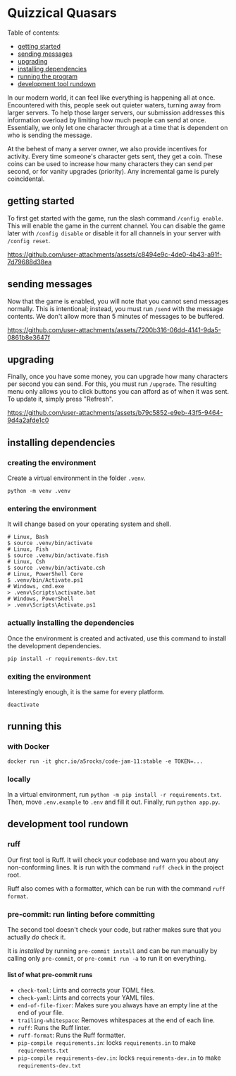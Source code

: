 # Quizzical Quasars

Table of contents:

 - [getting started](#getting-started)
 - [sending messages](#sending-messages)
 - [upgrading](#upgrading)
 - [installing dependencies](#installing-dependencies)
 - [running the program](#running-this)
 - [development tool rundown](#development-tool-rundown)

In our modern world, it can feel like everything is happening all at once. Encountered with this, people seek out quieter waters, turning away from larger servers. To help those larger servers, our submission addresses this information overload by limiting how much people can send at once. Essentially, we only let one character through at a time that is dependent on who is sending the message.

At the behest of many a server owner, we also provide incentives for activity. Every time someone's character gets sent, they get a coin. These coins can be used to increase how many characters they can send per second, or for vanity upgrades (priority). Any incremental game is purely coincidental.

## getting started

To first get started with the game, run the slash command `/config enable`. This will enable the game in the current channel. You can disable the game later with `/config disable` or disable it for all channels in your server with `/config reset`.

https://github.com/user-attachments/assets/c8494e9c-4de0-4b43-a91f-7d79688d38ea

## sending messages

Now that the game is enabled, you will note that you cannot send messages normally. This is intentional; instead, you must run `/send` with the message contents. We don't allow more than 5 minutes of messages to be buffered.

https://github.com/user-attachments/assets/7200b316-06dd-4141-9da5-0861b8e3647f

## upgrading

Finally, once you have some money, you can upgrade how many characters per second you can send. For this, you must run `/upgrade`. The resulting menu only allows you to click buttons you can afford as of when it was sent. To update it, simply press "Refresh".

https://github.com/user-attachments/assets/b79c5852-e9eb-43f5-9464-9d4a2afde1c0

## installing dependencies

### creating the environment

Create a virtual environment in the folder `.venv`.

```shell
python -m venv .venv
```

### entering the environment

It will change based on your operating system and shell.

```shell
# Linux, Bash
$ source .venv/bin/activate
# Linux, Fish
$ source .venv/bin/activate.fish
# Linux, Csh
$ source .venv/bin/activate.csh
# Linux, PowerShell Core
$ .venv/bin/Activate.ps1
# Windows, cmd.exe
> .venv\Scripts\activate.bat
# Windows, PowerShell
> .venv\Scripts\Activate.ps1
```

### actually installing the dependencies

Once the environment is created and activated, use this command to install the development dependencies.

```shell
pip install -r requirements-dev.txt
```

### exiting the environment

Interestingly enough, it is the same for every platform.

```shell
deactivate
```

## running this

### with Docker

`docker run -it ghcr.io/a5rocks/code-jam-11:stable -e TOKEN=...`

### locally

In a virtual environment, run `python -m pip install -r requirements.txt`. Then, move `.env.example` to `.env` and fill it out. Finally, run `python app.py`.

## development tool rundown

### ruff

Our first tool is Ruff. It will check your codebase and warn you about any non-conforming lines.
It is run with the command `ruff check` in the project root.

Ruff also comes with a formatter, which can be run with the command `ruff format`.

### pre-commit: run linting before committing

The second tool doesn't check your code, but rather makes sure that you actually *do* check it.

It is *installed* by running `pre-commit install` and can be run manually by calling only `pre-commit`, or `pre-commit run -a` to run it on everything.

#### list of what pre-commit runs

- `check-toml`: Lints and corrects your TOML files.
- `check-yaml`: Lints and corrects your YAML files.
- `end-of-file-fixer`: Makes sure you always have an empty line at the end of your file.
- `trailing-whitespace`: Removes whitespaces at the end of each line.
- `ruff`: Runs the Ruff linter.
- `ruff-format`: Runs the Ruff formatter.
- `pip-compile requirements.in`: locks `requirements.in` to make `requirements.txt`
- `pip-compile requirements-dev.in`: locks `requirements-dev.in` to make `requirements-dev.txt`
